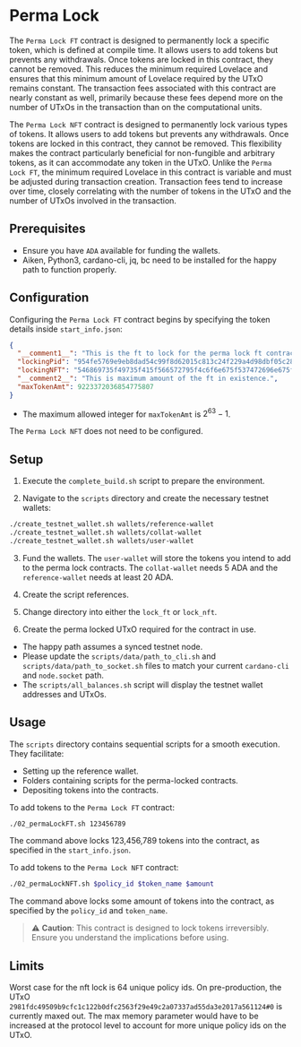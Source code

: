# Perma Lock

The `Perma Lock FT` contract is designed to permanently lock a specific token, which is defined at compile time. It allows users to add tokens but prevents any withdrawals. Once tokens are locked in this contract, they cannot be removed. This reduces the minimum required Lovelace and ensures that this minimum amount of Lovelace required by the UTxO remains constant. The transaction fees associated with this contract are nearly constant as well, primarily because these fees depend more on the number of UTxOs in the transaction than on the computational units.

The `Perma Lock NFT` contract is designed to permanently lock various types of tokens. It allows users to add tokens but prevents any withdrawals. Once tokens are locked in this contract, they cannot be removed. This flexibility makes the contract particularly beneficial for non-fungible and arbitrary tokens, as it can accommodate any token in the UTxO. Unlike the `Perma Lock FT`, the minimum required Lovelace in this contract is variable and must be adjusted during transaction creation. Transaction fees tend to increase over time, closely correlating with the number of tokens in the UTxO and the number of UTxOs involved in the transaction.

## **Prerequisites**

- Ensure you have `ADA` available for funding the wallets.
- Aiken, Python3, cardano-cli, jq, bc need to be installed for the happy path to function properly.

## **Configuration**

Configuring the `Perma Lock FT` contract begins by specifying the token details inside `start_info.json`:

```json
{
  "__comment1__": "This is the ft to lock for the perma lock ft contract",
  "lockingPid": "954fe5769e9eb8dad54c99f8d62015c813c24f229a4d98dbf05c28b9",
  "lockingNFT": "546869735f49735f415f566572795f4c6f6e675f537472696e675f5f5f5f5f5f",
  "__comment2__": "This is maximum amount of the ft in existence.",
  "maxTokenAmt": 9223372036854775807
}
```

- The maximum allowed integer for `maxTokenAmt` is $2^{63} - 1$.

The `Perma Lock NFT` does not need to be configured.

## **Setup**

1. Execute the `complete_build.sh` script to prepare the environment.
   
2. Navigate to the `scripts` directory and create the necessary testnet wallets:

```bash
./create_testnet_wallet.sh wallets/reference-wallet
./create_testnet_wallet.sh wallets/collat-wallet
./create_testnet_wallet.sh wallets/user-wallet
```

3. Fund the wallets. The `user-wallet` will store the tokens you intend to add to the perma lock contracts. The `collat-wallet` needs 5 ADA and the `reference-wallet` needs at least 20 ADA.

4. Create the script references.

5. Change directory into either the `lock_ft` or `lock_nft`.

6. Create the perma locked UTxO required for the contract in use.

- The happy path assumes a synced testnet node. 
- Please update the `scripts/data/path_to_cli.sh` and `scripts/data/path_to_socket.sh` files to match your current `cardano-cli` and `node.socket` path.
- The `scripts/all_balances.sh` script will display the testnet wallet addresses and UTxOs.

## **Usage**

The `scripts` directory contains sequential scripts for a smooth execution. They facilitate:

- Setting up the reference wallet.
- Folders containing scripts for the perma-locked contracts.
- Depositing tokens into the contracts.

To add tokens to the `Perma Lock FT` contract:

```bash
./02_permaLockFT.sh 123456789
```

The command above locks 123,456,789 tokens into the contract, as specified in the `start_info.json`.

To add tokens to the `Perma Lock NFT` contract:

```bash
./02_permaLockNFT.sh $policy_id $token_name $amount
```

The command above locks some amount of tokens into the contract, as specified by the `policy_id` and `token_name`.

> ⚠️ **Caution**: This contract is designed to lock tokens irreversibly. Ensure you understand the implications before using.

## **Limits**

Worst case for the nft lock is 64 unique policy ids. On pre-production, the UTxO `2981fdc49509b9cfc1c122b0dfc2563f29e49c2a07337ad55da3e2017a561124#0` is currently maxed out. The max memory parameter would have to be increased at the protocol level to account for more unique policy ids on the UTxO.
